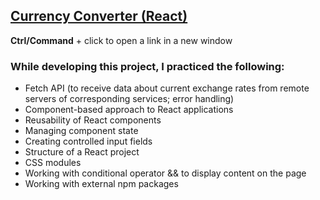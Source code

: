 ## [Currency Converter (React)](https://vch-sh.github.io/react-currency-converter/) 
**Ctrl/Command** + click to open a link in a new window

### While developing this project, I practiced the following:
* Fetch API (to receive data about current exchange rates from remote servers of corresponding services; error handling)
* Component-based approach to React applications
* Reusability of React components
* Managing component state
* Creating controlled input fields
* Structure of a React project
* CSS modules
* Working with conditional operator && to display content on the page
* Working with external npm packages
